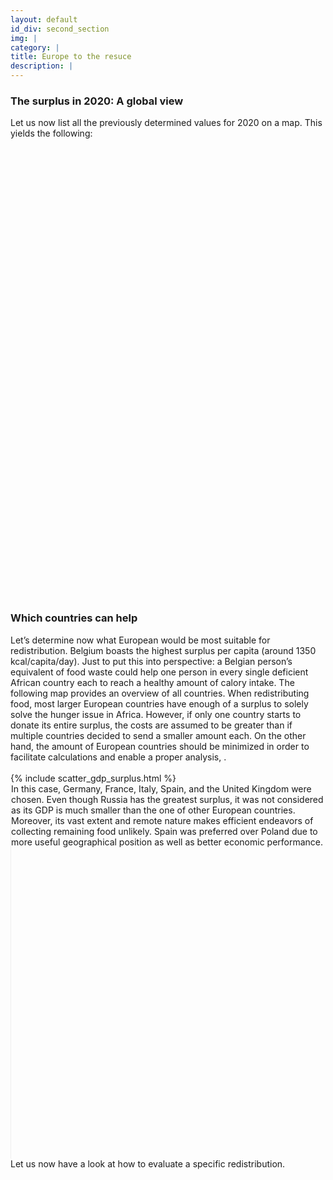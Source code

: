 ```yaml
---
layout: default
id_div: second_section
img: |
category: |
title: Europe to the resuce
description: |
---
```


<div class="row">
    <div class="col-sm-12 col-md-1"></div>
    <div class="col-sm-12 col-md-10">
        <h3>The surplus in 2020: A global view</h3>
        Let us now list all the previously determined values for 2020 on a map. This yields the following:
    </div>
    <div class="col-sm-12 col-md-1"></div>
</div>

<br/>

<div class="row">
    <div class="col-sm-12 col-md-1"></div>
    <div class="col-sm-12 col-md-10">
        <div id="map_world_diff" style="width: 100%; height: 700px"></div>
    </div>
    <div class="col-sm-12 col-md-1"></div>
</div>

<br/>

<div class="row">
    <div class="col-sm-12 col-md-1"></div>
    <div class="col-sm-12 col-md-10">
        <h3>Which countries can help</h3>
        Let’s determine now what European would be most suitable for redistribution. Belgium boasts the highest surplus per capita (around 1350 kcal/capita/day). Just to put this into perspective: a Belgian person’s equivalent of food waste could help one person in every single deficient African country each to reach a healthy amount of calory intake. The following map provides an overview of all countries. When redistributing food, most larger European countries have enough of a surplus to solely solve the hunger issue in Africa. However, if only one country starts to donate its entire surplus, the costs are assumed to be greater than if multiple countries decided to send a smaller amount each. On the other hand, the amount of European countries should be minimized in order to facilitate calculations and enable a proper analysis, . 
    </div>
    <div class="col-sm-12 col-md-1"></div>
</div>

<br/>

<div class="row">
    <div class="col-sm-12 col-md-1"></div>
    <div class="col-sm-12 col-md-7">
        {% include scatter_gdp_surplus.html %}
    </div>
    <div class="col-sm-12 col-md-3" style="border-left:solid thin #eee; height: 600px">
        In this case, Germany, France, Italy, Spain, and the United Kingdom were chosen. Even though Russia has the greatest surplus, it was not considered as its GDP is much smaller than the one of other European countries. Moreover, its vast extent and remote nature makes efficient endeavors of collecting remaining food unlikely. Spain was preferred over Poland due to more useful geographical position as well as better economic performance.
    </div>
    <div class="col-sm-12 col-md-1"></div>
</div>

<div class="row">
    <div class="col-sm-12 col-md-1"></div>
    <div class="col-sm-12 col-md-10">
        Let us now have a look at how to evaluate a specific redistribution.
    </div>
    <div class="col-sm-12 col-md-1"></div>
</div>

<br/>

<script>

var cal_world_ticks = {};
$.ajax({
    url: "json/cal_world/cal_world_ticks.json",
    async: false,
    dataType: 'json',
    success: function(data) {
        cal_world_ticks = data;
    }
});

colors5 = ["#d7191c","#fdae61", "#ffffbf", "#a6d96a", "#1a9641"]
load_map(cal_world_ticks, "json/cal_world/cal_world_2020.geojson", colors5, 'map_world_diff', [30.318462, 19.56871], 'Estimation deficit/surplus', 'kcal / persona / day', 3, -1, layergroupHolder, mapHolder);


</script>
